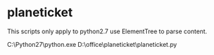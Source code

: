 # planeticket
This scripts only apply to python2.7
use ElementTree to parse content.

C:\Python27\python.exe D:\office\planeticket\planeticket.py
